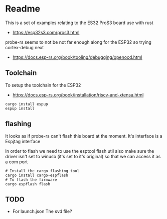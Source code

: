 # Readme

This is a set of examples relating to the ES32 ProS3 board use with rust

  * https://esp32s3.com/pros3.html

probe-rs seems to not be not far enough along for the ESP32
so trying cortex-debug next

  * https://docs.esp-rs.org/book/tooling/debugging/openocd.html

## Toolchain

To setup the toolchain for the ESP32

  * https://docs.esp-rs.org/book/installation/riscv-and-xtensa.html

```
cargo install espup
espup install
```

## flashing

It looks as if probe-rs can't flash this board at the moment.
It's interface is a Espjtag interface

In order to flash we need to use the esptool flash util
also make sure the driver isn't set to winusb (it's set to it's original) so that we can access it as a com port
```
# Install the cargo flashing tool
cargo install cargo-espflash
# To flash the firmware
cargo espflash flash
```

## TODO

  * For launch.json The svd file?
